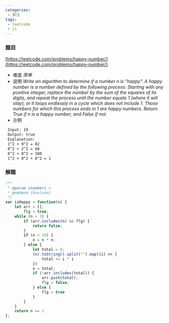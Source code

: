```yaml
---
categories:
 - 算法
tags:
 - leetcode
 - js
---
```


### 题目 
 [https://leetcode.com/problems/happy-number/](https://leetcode.com/problems/happy-number/)

 - 难度
 *简单*
 - 说明
 *Write an algorithm to determine if a number n is "happy".*
 *A happy number is a number defined by the following process: Starting with any positive integer, replace the number by the sum of the squares of its digits, and repeat the process until the number equals 1 (where it will stay), or it loops endlessly in a cycle which does not include 1. Those numbers for which this process ends in 1 are happy numbers.*
 *Return True if n is a happy number, and False if not.*
 - 示例

``` bash
 Input: 19
 Output: true
 Explanation: 
 1^2 + 9^2 = 82
 8^2 + 2^2 = 68
 6^2 + 8^2 = 100
 1^2 + 0^2 + 0^2 = 1
 ```

### 解题

``` js
/**
 * @param {number} n
 * @return {boolean}
 */
var isHappy = function(n) {
    let arr = [],
        flg = true;
    while (n > 3) {
        if (arr.includes(n) && flg) {
            return false;
        }
        if (n < 10) {
            n = n * n;
        } else {
            let total = 0;
            (n).toString().split("").map((i) => {
                total += i * i
            })
            n = total;
            if (!arr.includes(total)) {
                arr.push(total);
                flg = false;
            } else {
                flg = true
            }
        }
    }
    return n == 1
};
```
